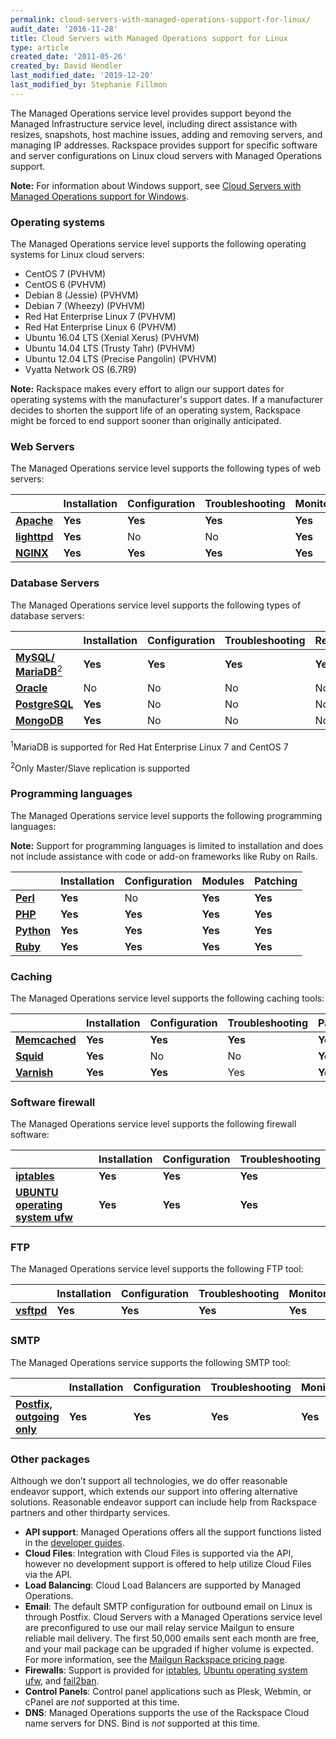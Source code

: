 ```yaml
---
permalink: cloud-servers-with-managed-operations-support-for-linux/
audit_date: '2016-11-28'
title: Cloud Servers with Managed Operations support for Linux
type: article
created_date: '2011-05-26'
created_by: David Hendler
last_modified_date: '2019-12-20'
last_modified_by: Stephanie Fillmon
---
```


The Managed Operations service level provides support beyond the Managed Infrastructure service level, including direct
assistance with resizes, snapshots, host machine issues, adding and removing servers, and managing IP addresses. Rackspace provides support for specific software and server configurations on Linux cloud
servers with Managed Operations support.

**Note:** For information about Windows support, see [Cloud Servers with Managed Operations support for Windows](/how-to/cloud-servers-with-managed-operations-support-for-windows).

### Operating systems

The Managed Operations service level supports the following operating systems for Linux cloud servers:

- CentOS 7 (PVHVM)
- CentOS 6 (PVHVM)
- Debian 8 (Jessie) (PVHVM)
- Debian 7 (Wheezy) (PVHVM)
- Red Hat Enterprise Linux 7 (PVHVM)
- Red Hat Enterprise Linux 6 (PVHVM)
- Ubuntu 16.04 LTS (Xenial Xerus) (PVHVM)
- Ubuntu 14.04 LTS (Trusty Tahr) (PVHVM)
- Ubuntu 12.04 LTS (Precise Pangolin) (PVHVM)
- Vyatta Network OS (6.7R9)

**Note:** Rackspace makes every effort to align our support dates for operating systems with the manufacturer's support dates. If a manufacturer decides to shorten the support life of an operating system, Rackspace might be forced to end support sooner than originally anticipated.

### Web Servers

The Managed Operations service level supports the following types of web servers:

|    | **Installation** | **Configuration** | **Troubleshooting** | **Monitoring** | **Patching** |
| --- | --- | --- | --- | --- | --- |
| [**Apache**](http://httpd.apache.org/) | **Yes** | **Yes** | **Yes** | **Yes** | **Yes** |
| [**lighttpd**](http://www.lighttpd.net) | **Yes** | No | No | **Yes** | **Yes** |
| [**NGINX**](http://nginx.net) | **Yes** | **Yes** | **Yes** | **Yes** | **Yes** |

### Database Servers

The Managed Operations service level supports the following types of database servers:

|    | **Installation** | **Configuration** | **Troubleshooting** | **Replication** | **Monitoring** | **Patching** | **Backup** |
| --- | --- | --- | --- | --- | --- | --- | --- |
| [**MySQL/**](http://www.mysql.com) [**MariaDB**<sup>2</sup>](http://mariadb.org) | **Yes** | **Yes** | **Yes** | **Yes** | **Yes** | **Yes** | **Yes** |
| [**Oracle**](http://www.oracle.com/us/products/database/index.html) | No | No | No | No | No | No | No |
| [**PostgreSQL**](http://postgresql.com) | **Yes** | No | No | No | **Yes** | No | No |
| [**MongoDB**](http://www.mongodb.org/) | **Yes** | No | No | No | No | No | No |

<sup>1</sup>MariaDB is supported for Red Hat Enterprise Linux 7 and CentOS 7

<sup>2</sup>Only Master/Slave replication is supported

### Programming languages

The Managed Operations service level supports the following programming languages:

**Note:** Support for programming languages is limited to installation and does not include assistance with code or add-on
frameworks like Ruby on Rails.

|   | **Installation** | **Configuration** | **Modules** | **Patching** |
| --- | --- | --- | --- | --- |
| [**Perl**](http://www.perl.org) | **Yes** | No | **Yes** | **Yes** |
| [**PHP**](http://www.php.net) | **Yes** | **Yes** | **Yes** | **Yes** |
| [**Python**](http://www.python.org) | **Yes** | **Yes** | **Yes** | **Yes** |
| [**Ruby**](http://www.ruby-lang.org) | **Yes** | **Yes** | **Yes** | **Yes** |


### Caching

The Managed Operations service level supports the following caching tools:

|    | **Installation** | **Configuration** | **Troubleshooting** | **Patching** |
| --- | --- | --- | --- | --- |
| [**Memcached**](http://memcached.org) | **Yes** | **Yes** | **Yes** | **Yes** |
| [**Squid**](http://squid-cache.org) | **Yes** | No | No | **Yes** |
| [**Varnish**](http://varnish-cache.org) | **Yes** | **Yes** | Yes | **Yes** |


### Software firewall

The Managed Operations service level supports the following firewall software:

|    | **Installation** | **Configuration** | **Troubleshooting** |
| --- | --- | --- | --- |
| [**iptables**](http://www.netfilter.org/projects/iptables/) | **Yes** | **Yes** | **Yes** |
| [**UBUNTU operating system ufw**](https://wiki.ubuntu.com/UncomplicatedFirewall) | **Yes** | **Yes** | **Yes** |


### FTP

The Managed Operations service level supports the following FTP tool:

|    | **Installation** | **Configuration** | **Troubleshooting** | **Monitoring** | **Patching** |
| --- | --- | --- | --- | --- | --- |
| [**vsftpd**](https://security.appspot.com/vsftpd.html) | **Yes** | **Yes** | **Yes** | **Yes** | **Yes** |


### SMTP

The Managed Operations service supports the following SMTP tool:

|    | **Installation** | **Configuration** | **Troubleshooting** | **Monitoring** | **Patching** |
| --- | --- | --- | --- | --- | --- |
| [**Postfix, outgoing only**](http://www.postfix.org/) | **Yes** | **Yes** | **Yes** | **Yes** | **Yes** |


### Other packages

Although we don’t support all technologies, we do offer reasonable endeavor support, which extends our support into
offering alternative solutions. Reasonable endeavor support can include help from Rackspace partners and other thirdparty
services.

-  **API support**:  Managed Operations offers all the support functions listed in the [developer guides](https://developer.rackspace.com/docs/).
-  **Cloud Files**:  Integration with Cloud Files is supported via the API, however no development support is offered to help utilize Cloud Files via the API.
-  **Load Balancing**: Cloud Load Balancers are supported by Managed Operations.
-  **Email**:  The default SMTP configuration for outbound email on Linux is through Postfix.  Cloud Servers with a Managed Operations service level are preconfigured to use our mail relay service Mailgun to ensure reliable mail delivery.  The first 50,000 emails sent each month are free, and your mail package can be upgraded if higher volume is expected. For more information, see the [Mailgun Rackspace pricing page](http://www.mailgun.com/rackspace).
-  **Firewalls**: Support is provided for  [iptables](http://www.netfilter.org/),  [Ubuntu operating system ufw](https://help.ubuntu.com/community/UFW), and  [fail2ban](http://www.fail2ban.org/wiki/index.php/Main_Page).
-  **Control Panels**: Control panel applications such as Plesk, Webmin, or cPanel are  *not* supported at this time.
-  **DNS**: Managed Operations supports the use of the Rackspace Cloud name servers for DNS.  Bind is *not* supported at this time.
